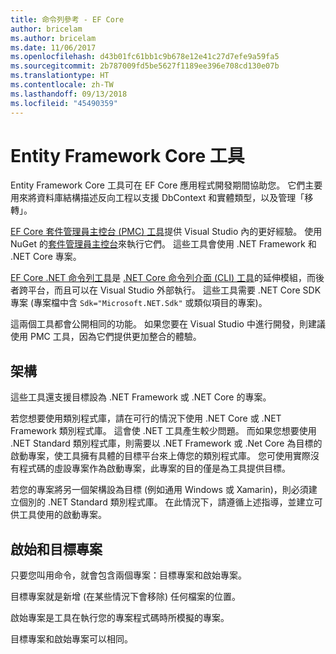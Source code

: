 ```yaml
---
title: 命令列參考 - EF Core
author: bricelam
ms.author: bricelam
ms.date: 11/06/2017
ms.openlocfilehash: d43b01fc61bb1c9b678e12e41c27d7efe9a59fa5
ms.sourcegitcommit: 2b787009fd5be5627f1189ee396e708cd130e07b
ms.translationtype: HT
ms.contentlocale: zh-TW
ms.lasthandoff: 09/13/2018
ms.locfileid: "45490359"
---
```

<a name="entity-framework-core-tools"></a>Entity Framework Core 工具
===========================
Entity Framework Core 工具可在 EF Core 應用程式開發期間協助您。 它們主要用來將資料庫結構描述反向工程以支援 DbContext 和實體類型，以及管理「移轉」。

[EF Core 套件管理員主控台 (PMC) 工具][1]提供 Visual Studio 內的更好經驗。 使用 NuGet 的[套件管理員主控台][2]來執行它們。 這些工具會使用 .NET Framework 和 .NET Core 專案。

[EF Core .NET 命令列工具][3]是 [.NET Core 命令列介面 (CLI) 工具][4]的延伸模組，而後者跨平台，而且可以在 Visual Studio 外部執行。 這些工具需要 .NET Core SDK 專案 (專案檔中含 `Sdk="Microsoft.NET.Sdk"` 或類似項目的專案)。

這兩個工具都會公開相同的功能。 如果您要在 Visual Studio 中進行開發，則建議使用 PMC 工具，因為它們提供更加整合的體驗。

<a name="frameworks"></a>架構
----------
這些工具還支援目標設為 .NET Framework 或 .NET Core 的專案。

若您想要使用類別程式庫，請在可行的情況下使用 .NET Core 或 .NET Framework 類別程式庫。 這會使 .NET 工具產生較少問題。 而如果您想要使用 .NET Standard 類別程式庫，則需要以 .NET Framework 或 .Net Core 為目標的啟動專案，使工具擁有具體的目標平台來上傳您的類別程式庫。 您可使用實際沒有程式碼的虛設專案作為啟動專案，此專案的目的僅是為工具提供目標。

若您的專案將另一個架構設為目標 (例如通用 Windows 或 Xamarin)，則必須建立個別的 .NET Standard 類別程式庫。 在此情況下，請遵循上述指導，並建立可供工具使用的啟動專案。

<a name="startup-and-target-projects"></a>啟始和目標專案
---------------------------
只要您叫用命令，就會包含兩個專案：目標專案和啟始專案。

目標專案就是新增 (在某些情況下會移除) 任何檔案的位置。

啟始專案是工具在執行您的專案程式碼時所模擬的專案。

目標專案和啟始專案可以相同。


  [1]: powershell.md
  [2]: https://docs.microsoft.com/nuget/tools/package-manager-console
  [3]: dotnet.md
  [4]: https://docs.microsoft.com/dotnet/core/tools/

